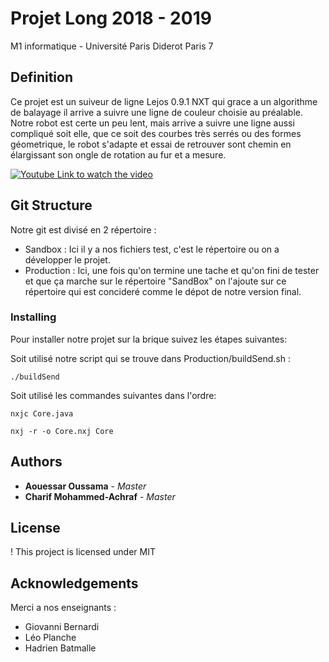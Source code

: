 # Projet Long 2018 - 2019

M1 informatique - Université Paris Diderot Paris 7

## Definition

Ce projet est un suiveur de ligne Lejos 0.9.1 NXT qui grace a un algorithme de balayage il arrive a suivre une ligne de couleur choisie au préalable.
Notre robot est certe un peu lent, mais arrive a suivre une ligne aussi compliqué soit elle, que ce soit des courbes très serrés ou des formes géometrique, le robot s'adapte et essai de retrouver sont chemin en élargissant son ongle de rotation au fur et a mesure. 

[![Youtube Link to watch the video](http://img.youtube.com/vi/YOUTUBE_VIDEO_ID_HERE/0.jpg)](https://www.youtube.com/watch?v=Gu8s_aNBSBc "Robocop")

## Git Structure
Notre git est divisé en 2 répertoire :

* Sandbox : Ici il y a nos fichiers test, c'est le répertoire ou on a développer le projet.
* Production : Ici, une fois qu'on termine une tache et qu'on fini de tester et que ça marche sur le répertoire "SandBox" on l'ajoute sur ce répertoire qui est concideré comme le dépot de notre version final.



### Installing
Pour installer notre projet sur la brique suivez les étapes suivantes:


Soit utilisé notre script qui se trouve dans Production/buildSend.sh :

```
./buildSend
```

Soit utilisé les commandes suivantes dans l'ordre:

```
nxjc Core.java
```
```
nxj -r -o Core.nxj Core
```


## Authors

* **Aouessar Oussama** - *Master*
* **Charif Mohammed-Achraf** - *Master*

## License
!
This project is licensed under MIT

## Acknowledgements

Merci a nos enseignants :

* Giovanni Bernardi
* Léo Planche
* Hadrien Batmalle
